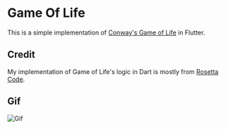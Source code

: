 # Game Of Life

This is a simple implementation of [Conway's Game of Life](https://en.wikipedia.org/wiki/Conway%27s_Game_of_Life) in Flutter. 

## Credit

My implementation of Game of Life's logic in Dart is mostly from [Rosetta Code](https://rosettacode.org/wiki/Conway%27s_Game_of_Life#Dart).

## Gif
![Gif](https://i.imgur.com/Jj5yFPN.gif)
